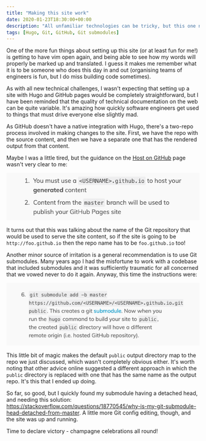 ```yaml
---
title: "Making this site work"
date: 2020-01-23T18:30:00+00:00
description: "All unfamiliar technologies can be tricky, but this one needed a little more work than I'd hoped"
tags: [Hugo, Git, GitHub, Git submodules]
---
```

One of the more fun things about setting up this site (or at least fun for me!) is getting to have vim open
again, and being able to see how my words will properly be marked up and translated.  I guess it makes me remember
what it is to be someone who does this day in and out (organising teams of engineers is fun, but I do miss building code
sometimes).

As with all new technical challenges, I wasn't expecting that setting up a site with Hugo and GitHub pages would be
completely straightforward, but I have been reminded that the quality of technical documentation on the web can be quite
variable.  It's amazing how quickly software engineers get used to things that must drive everyone else slightly
mad.

As GitHub doesn't have a native integration with Hugo, there's a two-repo process involved in making changes to the site.
First, we have the repo with the source content, and then we have a separate one that has the rendered output from that
content.

Maybe I was a little tired, but the guidance on the
[Host on GitHub](https://gohugo.io/hosting-and-deployment/hosting-on-github/) page wasn't very clear to me:

![](./hugo-inst-1.png)

It turns out that this was talking about the name of the Git repository that would be used to serve the site content,
so if the site is going to be `http://foo.github.io` then the repo name has to be `foo.github.io` too!

Another minor source of irritation is a general recommendation is to use Git submodules.  Many years ago I had the
misfortune to work with a codebase that included submodules and it was sufficiently traumatic for all concerned that we vowed
never to do it again.  Anyway, this time the instructions were:

![](./hugo-inst-2.png)

This little bit of magic makes the default `public` output directory map to the repo we just discussed, which wasn't
completely obvious either.  It's worth noting that other advice online suggested a different approach in which the `public`
directory is replaced with one that has the same name as the output repo.  It's this that I ended up doing.

So far, so good, but I quickly found my submodule having a detached head, and needing this solution:
https://stackoverflow.com/questions/18770545/why-is-my-git-submodule-head-detached-from-master.  A little more Git config
editing, though, and the site was up and running.

Time to declare victory - champagne celebrations all round!
